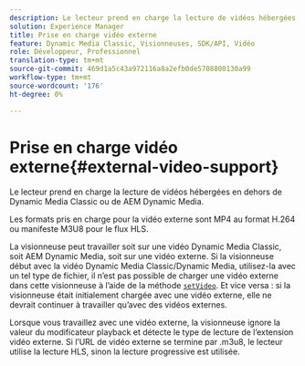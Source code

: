 ```yaml
---
description: Le lecteur prend en charge la lecture de vidéos hébergées en dehors de Dynamic Media Classic ou de AEM Dynamic Media.
solution: Experience Manager
title: Prise en charge vidéo externe
feature: Dynamic Media Classic, Visionneuses, SDK/API, Vidéo
role: Développeur, Professionnel
translation-type: tm+mt
source-git-commit: 469d1a5c43a972116a8a2efb0de5708800130a99
workflow-type: tm+mt
source-wordcount: '176'
ht-degree: 0%

---
```



# Prise en charge vidéo externe{#external-video-support}

Le lecteur prend en charge la lecture de vidéos hébergées en dehors de Dynamic Media Classic ou de AEM Dynamic Media.

Les formats pris en charge pour la vidéo externe sont MP4 au format H.264 ou manifeste M3U8 pour le flux HLS.

La visionneuse peut travailler soit sur une vidéo Dynamic Media Classic, soit AEM Dynamic Media, soit sur une vidéo externe. Si la visionneuse début avec la vidéo Dynamic Media Classic/Dynamic Media, utilisez-la avec un tel type de fichier, il n’est pas possible de charger une vidéo externe dans cette visionneuse à l’aide de la méthode [ `setVideo`](../../c-html5-s7-aem-asset-viewers/c-html5-video-reference/c-html5-video-viewer-20-javascriptapiref/r-html5-video-viewer-20-javascriptapiref-setvideo.md#reference-85d3422d6ce64a36ac74827120b5a17c). Et vice versa : si la visionneuse était initialement chargée avec une vidéo externe, elle ne devrait continuer à travailler qu’avec des vidéos externes.

Lorsque vous travaillez avec une vidéo externe, la visionneuse ignore la valeur du modificateur playback et détecte le type de lecture de l’extension vidéo externe. Si l’URL de vidéo externe se termine par .m3u8, le lecteur utilise la lecture HLS, sinon la lecture progressive est utilisée.
